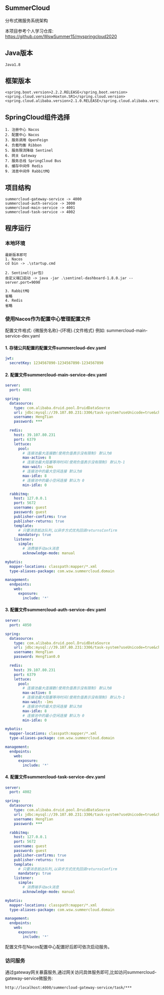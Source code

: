 ## SummerCloud

分布式微服务系统架构

本项目参考个人学习仓库: https://github.com/WswSummer15/myspringcloud2020

## Java版本

```text
Java1.8
```

## 框架版本

```text
<spring.boot.version>2.2.2.RELEASE</spring.boot.version>
<spring.cloud.version>Hoxton.SR1</spring.cloud.version>
<spring.cloud.alibaba.version>2.1.0.RELEASE</spring.cloud.alibaba.version>
```

## SpringCloud组件选择

```text
1. 注册中心 Nacos
2. 配置中心 Nacos
3. 服务调用 OpenFeign
4. 负载均衡 Ribbon
5. 服务限流降级 Sentinel
6. 网关 Gateway
7. 服务总线 SpringCloud Bus
8. 缓存中间件 Redis
9. 消息中间件 RabbitMQ
```

## 项目结构

```text
summercloud-gateway-service -> 4000
summercloud-auth-service -> 3000
summercloud-main-service -> 4001
summercloud-task-service -> 4002
```

## 程序运行

### 本地环境

```text
最新版本即可
1. Nacos
cd bin -> .\startup.cmd

2. Sentinel(jar包)
自定义端口启动 -> java -jar .\sentinel-dashboard-1.8.0.jar --server.port=9090

3. RabbitMQ
省略
4. Redis
省略
```

### 使用Nacos作为配置中心管理配置文件

配置文件格式: {微服务名称}-{环境}.{文件格式} 例如: summercloud-main-service-dev.yaml

#### 1. 存储公共配置的配置文件summercloud-dev.yaml

```yaml
jwt:
  secretKey: 1234567890-1234567890-1234567890
```

#### 2. 配置文件summercloud-main-service-dev.yaml

```yaml
server:
  port: 4001

spring:
  datasource:
    type: com.alibaba.druid.pool.DruidDataSource
    url: jdbc:mysql://39.107.80.231:3306/task-system?useUnicode=true&characterEncoding=utf8&serverTimezone=Asia/Shanghai
    username: HengTian
    password: ***

  redis:
    host: 39.107.80.231
    port: 6379
    lettuce:
      pool:
        # 连接池最大连接数(使用负值表示没有限制) 默认为8
        max-active: 8
        # 连接池最大阻塞等待时间(使用负值表示没有限制) 默认为-1
        max-wait: -1ms
        # 连接池中的最大空闲连接 默认为8
        max-idle: 8
        # 连接池中的最小空闲连接 默认为 0
        min-idle: 0

  rabbitmq:
    host: 127.0.0.1
    port: 5672
    username: guest
    password: guest
    publisher-confirms: true
    publisher-returns: true
    template:
      # 只要消息抵达队列,以异步方式优先回调returnsConfirm
      mandatory: true
    listener:
      simple:
        # 消费端手动ack消息
        acknowledge-mode: manual

mybatis:
  mapper-locations: classpath:mapper/*.xml
  type-aliases-package: com.wsw.summercloud.domain

management:
  endpoints:
    web:
      exposure:
        include: '*' 
```

#### 3. 配置文件summercloud-auth-service-dev.yaml

```yaml
server:
  port: 4050

spring:
  datasource:
    type: com.alibaba.druid.pool.DruidDataSource
    url: jdbc:mysql://39.107.80.231:3306/task-system?useUnicode=true&characterEncoding=utf8&serverTimezone=Asia/Shanghai
    username: HengTian
    password: HengTian0.0

  redis:
    host: 39.107.80.231
    port: 6379
    lettuce:
      pool:
        # 连接池最大连接数(使用负值表示没有限制) 默认为8
        max-active: 8
        # 连接池最大阻塞等待时间(使用负值表示没有限制) 默认为-1
        max-wait: -1ms
        # 连接池中的最大空闲连接 默认为8
        max-idle: 8
        # 连接池中的最小空闲连接 默认为 0
        min-idle: 0

mybatis:
  mapper-locations: classpath:mapper/*.xml
  type-aliases-package: com.wsw.summercloud.domain

management:
  endpoints:
    web:
      exposure:
        include: '*'
```

#### 4. 配置文件summercloud-task-service-dev.yaml

```yaml
server:
  port: 4002

spring:
  datasource:
    type: com.alibaba.druid.pool.DruidDataSource
    url: jdbc:mysql://39.107.80.231:3306/task-system?useUnicode=true&characterEncoding=utf8&serverTimezone=Asia/Shanghai
    username: HengTian
    password: ***

  rabbitmq:
    host: 127.0.0.1
    port: 5672
    username: guest
    password: guest
    publisher-confirms: true
    publisher-returns: true
    template:
      # 只要消息抵达队列,以异步方式优先回调returnsConfirm
      mandatory: true
    listener:
      simple:
        # 消费端手动ack消息
        acknowledge-mode: manual

mybatis:
  mapper-locations: classpath:mapper/*.xml
  type-aliases-package: com.wsw.summercloud.domain

management:
  endpoints:
    web:
      exposure:
        include: '*'
```

配置文件在Nacos配置中心配置好后即可依次启动服务。

### 访问服务

通过gateway网关暴露服务,通过网关访问具体服务即可,比如访问summercloud-gateway-service微服务:

```text
http://localhost:4000/summercloud-gateway-service/task/***
```